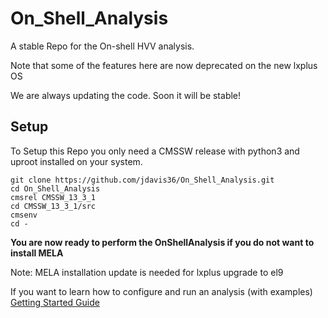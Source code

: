 # On_Shell_Analysis
A stable Repo for the On-shell HVV analysis.

Note that some of the features here are now deprecated on the new lxplus OS

We are always updating the code. Soon it will be stable!

## Setup
To Setup this Repo you only need a CMSSW release with python3 and uproot installed on your system.

```
git clone https://github.com/jdavis36/On_Shell_Analysis.git
cd On_Shell_Analysis 
cmsrel CMSSW_13_3_1
cd CMSSW_13_3_1/src
cmsenv 
cd -
```

**You are now ready to perform the OnShellAnalysis if you do not want to install MELA**

Note: MELA installation update is needed for lxplus upgrade to el9

If you want to learn how to configure and run an analysis (with examples)
[Getting Started Guide](https://github.com/jdavis36/On_Shell_Analysis/wiki/How-to-Run-An-Analysis)
